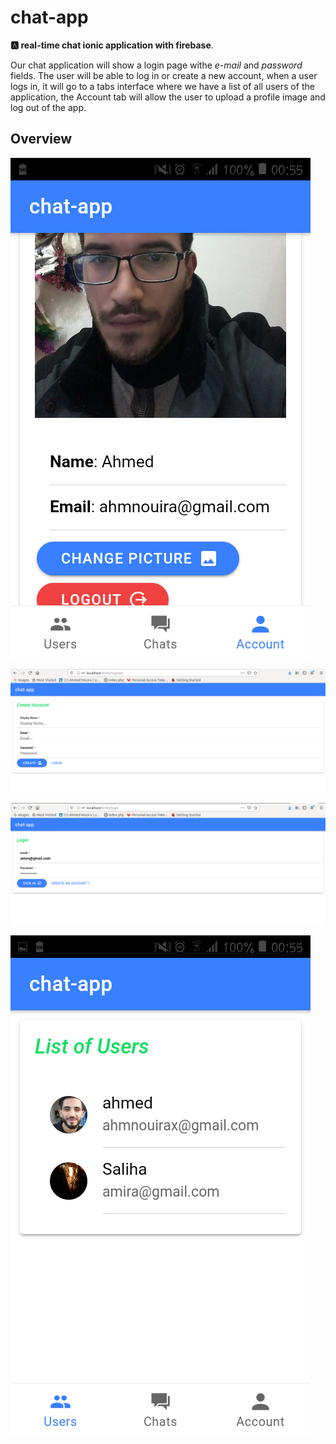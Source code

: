 # chat-app 

**:a: real-time chat ionic application with firebase**.

Our chat application will show a login page withe _e-mail_ and _password_ fields. The user will be able to log in or create a new account, when a user logs in, it will go to a tabs interface where we have a list of all users of the application, the Account tab will allow the user to upload a profile image and log out of the app.

## Overview 


![account](/img/account.png)

![register](/img/register.png)

![login](/img/login.png)


![users](/img/users.png)
